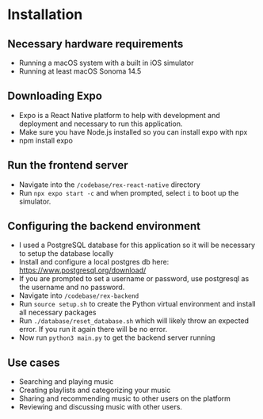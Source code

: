 # Installation
## Necessary hardware requirements
- Running a macOS system with a built in iOS simulator
- Running at least macOS Sonoma 14.5

## Downloading Expo
- Expo is a React Native platform to help with development and deployment and necessary to run this application.
- Make sure you have Node.js installed so you can install expo with npx
- npm install expo

## Run the frontend server
- Navigate into the `/codebase/rex-react-native` directory
- Run `npx expo start -c` and when prompted, select `i` to boot up the simulator.

## Configuring the backend environment
- I used a PostgreSQL database for this application so it will be necessary to setup the database locally
- Install and configure a local postgres db here: https://www.postgresql.org/download/
- If you are prompted to set a username or password, use postgresql as the username and no password.
- Navigate into `/codebase/rex-backend`
- Run `source setup.sh` to create the Python virtual environment and install all necessary packages
- Run `./database/reset_database.sh` which will likely throw an expected error. If you run it again there will be no error.
- Now run `python3 main.py` to get the backend server running

## Use cases
- Searching and playing music
- Creating playlists and categorizing your music
- Sharing and recommending music to other users on the platform
- Reviewing and discussing music with other users.
